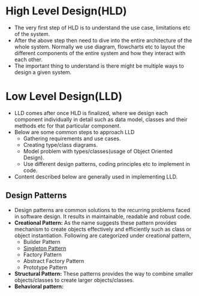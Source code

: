# High Level Design(HLD)
* The very first step of HLD is to understand the use case, limitations etc of the system.
* After the above step then need to dive into the entire architecture of the whole system. Normally we use diagram, flowcharts etc to layout the different components of the entire system and how they interact with each other.
* The important thing to understand is there might be multiple ways to design a given system.



# Low Level Design(LLD)
* LLD comes after once HLD is finalized, where we design each component individually in detail such as data model, classes and their methods etc for that particular component.
* Below are some common steps to approach LLD
    * Gathering requirements and use cases.
    * Creating type/class diagrams.
    * Model problem with types/classes(usage of Object Oriented Design).
    * Use different design patterns, coding principles etc to implement in code.
* Content described below are generally used in implementing LLD.
## Design Patterns
* Design patterns are common solutions to the recurring problems faced in software design. It results in maintainable, readable and robust code.
* **Creational Pattern:** As the name suggests these pattern provides mechanism to create objects effectively and efficiently such as class or object instantiation. Following are categorized under creational pattern,
    * Builder Pattern
    * [Singleton Pattern](low-level-design\design-patterns\singleton.md)
    * Factory Pattern
    * Abstract Factory Pattern
    * Prototype Pattern
* **Structural Pattern:** These patterns provides the way to combine smaller objects/classes to create larger objects/classes.
* **Behavioral pattern:**
